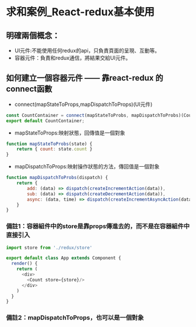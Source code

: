 # 求和案例_React-redux基本使用

## 明確兩個概念：

* UI元件:不能使用任何redux的api，只負責頁面的呈現、互動等。
* 容器元件：負責和redux通信，將結果交給UI元件。

## 如何建立一個容器元件 —— 靠react-redux 的 connect函數

* connect(mapStateToProps,mapDispatchToProps)(UI元件)

```js
const CountContainer = connect(mapStateToProbs, mapDispatchToProbs)(CountUI);
export default CountContainer;
```

* mapStateToProps:映射狀態，回傳值是一個對象

```js
function mapStateToProbs(state) {
    return { count: state.count }
}
```

* mapDispatchToProps:映射操作狀態的方法，傳回值是一個對象

```js
function mapDispatchToProbs(dispatch) {
    return {
        add: (data) => dispatch(createIncrementAction(data)),
        sub: (data) => dispatch(createDecrementAction(data)),
        async: (data, time) => dispatch(createIncrementAsyncAction(data, time)),
    }
}
```

### 備註1：容器組件中的store是靠props傳進去的，而不是在容器組件中直接引入

```js
import store from './redux/store'

export default class App extends Component {
  render() {
    return (
      <div>
        <Count store={store}/>
      </div>
    )
  }
}
```

### 備註2：mapDispatchToProps，也可以是一個對象